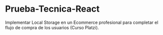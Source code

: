 # Prueba-Tecnica-React
Implementar Local Storage en un Ecommerce profesional para completar el flujo de compra de los usuarios (Curso Platzi).
